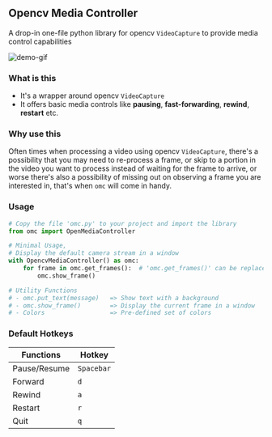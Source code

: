 ## Opencv Media Controller

A drop-in one-file python library for opencv `VideoCapture` to provide media control capabilities

![demo-gif](./demo.gif)

### What is this  
- It's a wrapper around opencv `VideoCapture` 
- It offers basic media controls like **pausing**, **fast-forwarding**, **rewind**, **restart** etc.

### Why use this
Often times when processing a video using opencv `VideoCapture`, there's a possibility that you may need to re-process a frame, or skip to a portion in the video you want to process instead of waiting for the frame to arrive, or worse there's also a possibility of missing out on observing a frame you are interested in, that's when `omc` will come in handy.

### Usage
```python
# Copy the file 'omc.py' to your project and import the library
from omc import OpenMediaController

# Minimal Usage, 
# Display the default camera stream in a window
with OpencvMediaController() as omc:
    for frame in omc.get_frames():  # 'omc.get_frames()' can be replaced with just 'omc'
        omc.show_frame()

# Utility Functions
# - omc.put_text(message)   => Show text with a background
# - omc.show_frame()        => Display the current frame in a window
# - Colors                  => Pre-defined set of colors
```

### Default Hotkeys
|  Functions | Hotkey  |
|---|---|
| Pause/Resume  |  `Spacebar` |
|  Forward |  `d` |
|  Rewind |  `a` |
|  Restart |  `r` |
|  Quit |  `q` |

